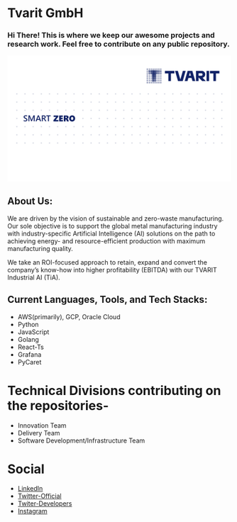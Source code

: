 # Tvarit GmbH

### Hi There! This is where we keep our awesome projects and research work. Feel free to contribute on any public repository.

![Background](/profile/background.png)

## About Us:
We are driven by the vision of sustainable and zero-waste manufacturing. Our sole objective is to support the global metal manufacturing industry with industry-specific Artificial Intelligence (AI) solutions on the path to achieving energy- and resource-efficient production with maximum manufacturing quality.

We take an ROI-focused approach to retain, expand and convert the company’s know-how into higher profitability (EBITDA) with our TVARIT Industrial AI (TiA).

## Current Languages, Tools, and Tech Stacks:
- AWS(primarily), GCP, Oracle Cloud
- Python
- JavaScript
- Golang
- React-Ts
- Grafana
- PyCaret

# Technical Divisions contributing on the repositories-
- Innovation Team
- Delivery Team
- Software Development/Infrastructure Team

# Social
- [LinkedIn](https://www.linkedin.com/company/tvarit/mycompany/)
- [Twitter-Official](https://twitter.com/TvaritAI)
- [Twiter-Developers](https://twitter.com/TvaritFoggy)
- [Instagram](https://www.instagram.com/tvaritfoggy/)
